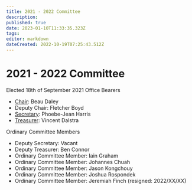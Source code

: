 ```yaml
---
title: 2021 - 2022 Committee
description: 
published: true
date: 2023-01-10T11:33:35.323Z
tags: 
editor: markdown
dateCreated: 2022-10-19T07:25:43.512Z
---
```


# 2021 - 2022 Committee

Elected 18th of September 2021 Office Bearers

-   [Chair](Chairperson): Beau Daley
-   Deputy Chair: Fletcher Boyd
-   [Secretary](Secretary): Phoebe-Jean Harris
-   [Treasurer](Treasurer): Vincent Dalstra

Ordinary Committee Members

-   Deputy Secretary: Vacant
-   Deputy Treasurer: Ben Connor
-   Ordinary Committee Member: Iain Graham
-   Ordinary Committee Member: Johannes Chuah
-   Ordinary Committee Member: Jason Kongchouy
-   Ordinary Committee Member: Joshua Rospondek
-   Ordinary Committee Member: Jeremiah Finch (resigned: 2022/XX/XX)
